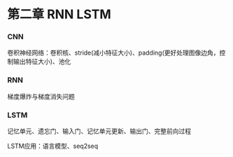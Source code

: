 # 第二章 RNN LSTM

### CNN

卷积神经网络：卷积核、stride(减小特征大小)、padding(更好处理图像边角，控制输出特征大小)、池化

### RNN

梯度爆炸与梯度消失问题

### LSTM

记忆单元、遗忘门、输入门、记忆单元更新、输出门、完整前向过程

LSTM应用：语言模型、seq2seq